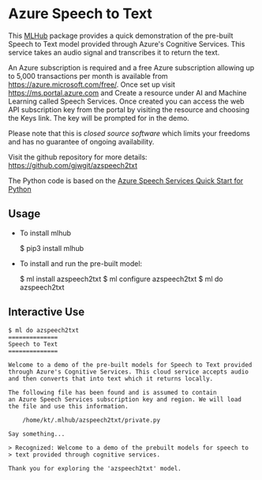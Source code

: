 Azure Speech to Text
====================

This [MLHub](https://mlhub.ai) package provides a quick demonstration
of the pre-built Speech to Text model provided through Azure's
Cognitive Services. This service takes an audio signal and transcribes
it to return the text.

An Azure subscription is required and a free Azure subscription
allowing up to 5,000 transactions per month is available from
https://azure.microsoft.com/free/. Once set up visit
https://ms.portal.azure.com and Create a resource under AI and Machine
Learning called Speech Services. Once created you can access the web
API subscription key from the portal by visiting the resource and
choosing the Keys link. The key will be prompted for in the demo.

Please note that this is *closed source software* which limits your
freedoms and has no guarantee of ongoing availability.

Visit the github repository for more details:
<https://github.com/gjwgit/azspeech2txt>

The Python code is based on the [Azure Speech Services Quick Start for
Python](https://docs.microsoft.com/en-us/azure/cognitive-services/speech-service/quickstart-python)

Usage
-----

- To install mlhub 

    $ pip3 install mlhub

- To install and run the pre-built model:

    $ ml install   azspeech2txt
    $ ml configure azspeech2txt
    $ ml do        azspeech2txt


Interactive Use
---------------

```console
$ ml do azspeech2txt 
==============
Speech to Text
==============

Welcome to a demo of the pre-built models for Speech to Text provided
through Azure's Cognitive Services. This cloud service accepts audio
and then converts that into text which it returns locally.

The following file has been found and is assumed to contain
an Azure Speech Services subscription key and region. We will load 
the file and use this information.

    /home/kt/.mlhub/azspeech2txt/private.py

Say something...

> Recognized: Welcome to a demo of the prebuilt models for speech to
> text provided through cognitive services.

Thank you for exploring the 'azspeech2txt' model.
```
